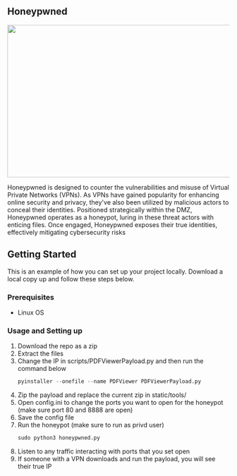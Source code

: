 <!-- ABOUT THE PROJECT -->
## Honeypwned

<p align="center">
  <img width="598" height="346" src="https://github.com/lmaoggrofl/honeypwned/assets/110363544/83c449b1-f5a8-4bba-b06d-00d1e235b076">
</p>

Honeypwned is designed to counter the vulnerabilities and misuse of Virtual Private Networks (VPNs). 
As VPNs have gained popularity for enhancing online security and privacy, they've also been utilized by malicious actors to conceal their identities. 
Positioned strategically within the DMZ, Honeypwned operates as a honeypot, luring in these threat actors with enticing files. 
Once engaged, Honeypwned exposes their true identities, effectively mitigating cybersecurity risks

<!-- GETTING STARTED -->
## Getting Started

This is an example of how you can set up your project locally.
Download a local copy up and follow these steps below.

### Prerequisites

* Linux OS

### Usage and Setting up

1. Download the repo as a zip
2. Extract the files
3. Change the IP in scripts/PDFViewerPayload.py and then run the command below
   ```python
   pyinstaller --onefile --name PDFViewer PDFViewerPayload.py
   ```
4. Zip the payload and replace the current zip in static/tools/
5. Open config.ini to change the ports you want to open for the honeypot (make sure port 80 and 8888 are open)
6. Save the config file
7. Run the honeypot (make sure to run as privd user)
   ```python
   sudo python3 honeypwned.py
   ```
8. Listen to any traffic interacting with ports that you set open
9. If someone with a VPN downloads and run the payload, you will see their true IP

